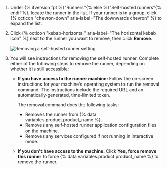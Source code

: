 1. Under {% ifversion fpt %}"Runners"{% else %}"Self-hosted runners"{% endif %}, locate the runner in the list. If your runner is in a group, click {% octicon "chevron-down" aria-label="The downwards chevron" %} to expand the list.
1. Click {% octicon "kebab-horizontal" aria-label="The horizontal kebab icon" %} next to the runner you want to remove, then click **Remove**.

   ![Removing a self-hosted runner setting](/assets/images/help/settings/actions-runner-remove.png)

1. You will see instructions for removing the self-hosted runner. Complete either of the following steps to remove the runner, depending on whether it is still accessible:

   - **If you have access to the runner machine:** Follow the on-screen instructions for your machine's operating system to run the removal command. The instructions include the required URL and an automatically-generated, time-limited token.

     The removal command does the following tasks:

     - Removes the runner from {% data variables.product.product_name %}.
     - Removes any self-hosted runner application configuration files on the machine.
     - Removes any services configured if not running in interactive mode.

   - **If you don't have access to the machine:** Click **Yes, force remove this runner** to force {% data variables.product.product_name %} to remove the runner.
